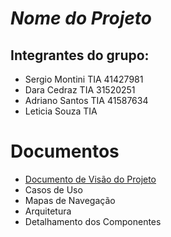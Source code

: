 # *Nome do Projeto*

## Integrantes do grupo:

* Sergio Montini  TIA 41427981
* Dara Cedraz     TIA 31520251
* Adriano Santos  TIA 41587634
* Leticia Souza   TIA

# Documentos

* [Documento de Visão do Projeto](1-visao/index)
* Casos de Uso
* Mapas de Navegação
* Arquitetura
* Detalhamento dos Componentes

